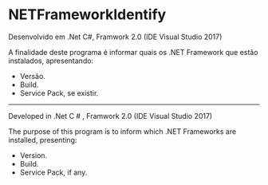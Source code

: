 # NETFrameworkIdentify

Desenvolvido em .Net C#, Framwork 2.0 (IDE Visual Studio 2017)

A finalidade deste programa é informar quais os .NET Framework que estão instalados, apresentando:

- Versão.
- Build.
- Service Pack, se existir.

----------------------------------------------------------------------------------

Developed in .Net C # , Framwork 2.0 (IDE Visual Studio 2017)

The purpose of this program is to inform which .NET Frameworks are installed, presenting:

- Version.
- Build.
- Service Pack, if any.
